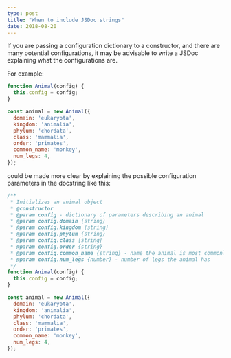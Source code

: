 ```yaml
---
type: post
title: "When to include JSDoc strings"
date: 2018-08-20
---
```


If you are passing a configuration dictionary to a constructor,
and there are many potential configurations,
it may be advisable to write a JSDoc explaining what the configurations are.

For example:
```js
function Animal(config) {
  this.config = config;
}

const animal = new Animal({
  domain: 'eukaryota',
  kingdom: 'animalia',
  phylum: 'chordata',
  class: 'mammalia',
  order: 'primates',
  common_name: 'monkey',
  num_legs: 4,
});
```

could be made more clear by explaining the possible
configuration parameters in the docstring like this:

```js
/**
 * Initializes an animal object
 * @constructor
 * @param config - dictionary of parameters describing an animal
 * @param config.domain {string}
 * @param config.kingdom {string}
 * @param config.phylum {string}
 * @param config.class {string}
 * @param config.order {string}
 * @param config.common_name {string} - name the animal is most commonly known by
 * @param config.num_legs {number} - number of legs the animal has
 */
function Animal(config) {
  this.config = config;
}

const animal = new Animal({
  domain: 'eukaryota',
  kingdom: 'animalia',
  phylum: 'chordata',
  class: 'mammalia',
  order: 'primates',
  common_name: 'monkey',
  num_legs: 4,
});
```
